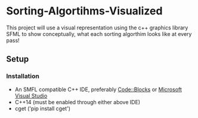 # Sorting-Algortihms-Visualized
This project will use a visual representation using the c++ graphics library SFML to show conceptually, what each sorting algorthim looks like at every pass!

## Setup
### Installation
- An SMFL compatible C++ IDE, preferably [Code::Blocks](http://www.codeblocks.org/downloads) or [Microsoft Visual Studio](https://visualstudio.microsoft.com/downloads/)
- C++14 (must be enabled through either above IDE)
- cget ('pip install cget')
